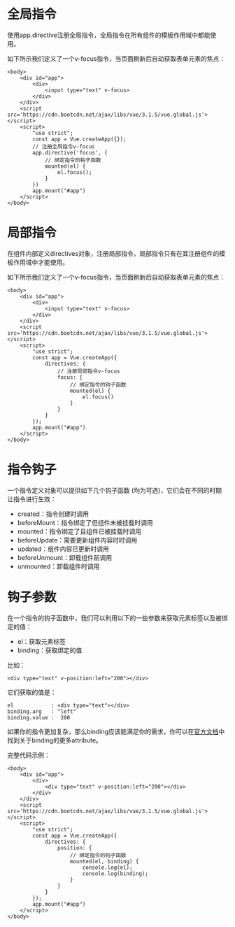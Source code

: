 # 全局指令

使用app.directive注册全局指令，全局指令在所有组件的模板作用域中都能使用。

如下所示我们定义了一个v-focus指令，当页面刷新后自动获取表单元素的焦点：

```
<body>
    <div id="app">
        <div>
            <input type="text" v-focus>
        </div>
    </div>
    <script src='https://cdn.bootcdn.net/ajax/libs/vue/3.1.5/vue.global.js'></script>
    <script>
        "use strict";
        const app = Vue.createApp({});
        // 注册全局指令v-focus
        app.directive('focus', {
            // 绑定指令的钩子函数
            mounted(el) {
                el.focus();
            }
        })
        app.mount("#app")
    </script>
</body>
```





# 局部指令

在组件内部定义directives对象，注册局部指令，局部指令只有在其注册组件的模板作用域中才能使用。

如下所示我们定义了一个v-focus指令，当页面刷新后自动获取表单元素的焦点：

```
<body>
    <div id="app">
        <div>
            <input type="text" v-focus>
        </div>
    </div>
    <script src='https://cdn.bootcdn.net/ajax/libs/vue/3.1.5/vue.global.js'></script>
    <script>
        "use strict";
        const app = Vue.createApp({
            directives: {
                // 注册局部指令v-focus
                focus: {
                    // 绑定指令的钩子函数
                    mounted(el) {
                        el.focus()
                    }
                }
            }
        });
        app.mount("#app")
    </script>
</body>
```



# 指令钩子

一个指令定义对象可以提供如下几个钩子函数 (均为可选)，它们会在不同的时期让指令进行生效：

- created：指令创建时调用
- beforeMount：指令绑定了但组件未被挂载时调用
- mounted：指令绑定了且组件已被挂载时调用
- beforeUpdate：需要更新组件内容时时调用
- updated：组件内容已更新时调用
- beforeUnmount：卸载组件前调用
- unmounted：卸载组件时调用





# 钩子参数

在一个指令的钩子函数中，我们可以利用以下的一些参数来获取元素标签以及被绑定的值：

- el：获取元素标签
- binding：获取绑定的值

比如：

```
<div type="text" v-position:left="200"></div>
```

它们获取的值是：

```
el            : <div type="text"></div>
binding.arg   : "left"
binding.value :  200
```

如果你的指令更加复杂，那么binding应该能满足你的需求，你可以在[官方文档](https://v3.cn.vuejs.org/api/application-api.html#directive)中找到关于binding的更多attribute。

完整代码示例：

```
<body>
    <div id="app">
        <div>
            <div type="text" v-position:left="200"></div>
        </div>
    </div>
    <script src='https://cdn.bootcdn.net/ajax/libs/vue/3.1.5/vue.global.js'></script>
    <script>
        "use strict";
        const app = Vue.createApp({
            directives: {
                position: {
                    // 绑定指令的钩子函数
                    mounted(el, binding) {
                        console.log(el);
                        console.log(binding);
                    }
                }
            }
        });
        app.mount("#app")
    </script>
</body>
```

